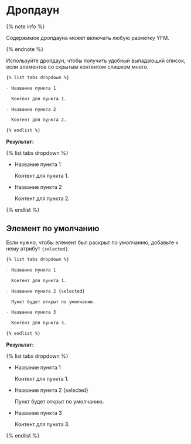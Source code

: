 # Дропдаун

{% note info %}

Содержимое дропдауна может включать любую разметку YFM.

{% endnote %}

Используйте дропдаун, чтобы получить удобный выпадающий список, если элементов со скрытым контентом слишком много.

```markdown
{% list tabs dropdown %}

- Название пункта 1

  Контент для пункта 1.

- Название пункта 2

  Контент для пункта 2.

{% endlist %}
```

**Результат:**

{% list tabs dropdown %}

- Название пункта 1

  Контент для пункта 1.

- Название пункта 2

  Контент для пункта 2.

{% endlist %}

## Элемент по умолчанию

Если нужно, чтобы элемент был раскрыт по умолчанию, добавьте к нему атрибут `{selected}`.

```markdown
{% list tabs dropdown %}

- Название пункта 1

  Контент для пункта 1.

- Название пункта 2 {selected}

  Пункт будет открыт по умолчанию.

- Название пункта 3

  Контент для пункта 3.

{% endlist %}
```

**Результат:**

{% list tabs dropdown %}

- Название пункта 1

  Контент для пункта 1.

- Название пункта 2 {selected}

  Пункт будет открыт по умолчанию.

- Название пункта 3

  Контент для пункта 3.

{% endlist %}